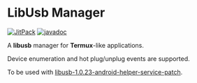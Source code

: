 # LibUsb Manager

[![JitPack](https://jitpack.io/v/green-green-avk/LibUsbManager.svg)](https://jitpack.io/#green-green-avk/LibUsbManager)
[![javadoc](https://img.shields.io/badge/javadoc-latest-green)](https://javadoc.jitpack.io/com/github/green-green-avk/LibUsbManager/latest/javadoc/)

A **libusb** manager for **Termux**-like applications.

Device enumeration and hot plug/unplug events are supported.

To be used with
[libusb-1.0.23-android-helper-service-patch](https://github.com/green-green-avk/libusb-1.0.23-android-helper-service-patch).
